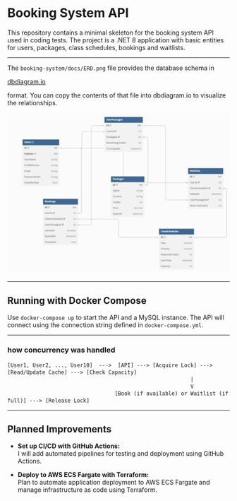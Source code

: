 # Booking System API


This repository contains a minimal skeleton for the booking system API used in coding tests.
The project is a .NET 8 application with basic entities for users, packages, class schedules, bookings and waitlists.


--- 


The `booking-system/docs/ERD.png` file provides the database schema in 

[dbdiagram.io](https://dbdiagram.io/d/booking-system-661a925a03593b6b61e82214)

 format. You can copy the contents of that file into dbdiagram.io to visualize the relationships.


![Booking System ERD](booking-system/docs/ERD.png)


---


  


## Running with Docker Compose

Use `docker-compose up` to start the API and a MySQL instance. The API will connect using the connection string defined in `docker-compose.yml`.


---

### how concurrency was handled


```
[User1, User2, ..., User10]  --->  [API] ---> [Acquire Lock] ---> [Read/Update Cache] ---> [Check Capacity]
                                                          |
                                                          V
                                  [Book (if available) or Waitlist (if full)] ---> [Release Lock]

```



---




## Planned Improvements

- **Set up CI/CD with GitHub Actions:**  
  I will add automated pipelines for testing and deployment using GitHub Actions.

- **Deploy to AWS ECS Fargate with Terraform:**  
  Plan to automate application deployment to AWS ECS Fargate and manage infrastructure as code using Terraform.
